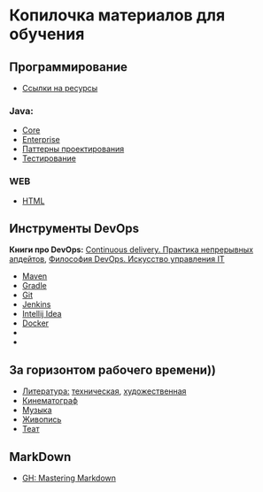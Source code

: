 # Копилочка материалов для обучения

<a name="java"></a>
## Программирование
- [Ссылки на ресурсы]()
### Java:
- [Core](/programming/java/java-core/index.md)
- [Enterprise](/programming/java/java-ee/index.md)
- [Паттерны проектирования](/programming/java/patterns/index.md)
- [Тестирование](/programming/tests/index.md)

### WEB
- [HTML](/programming/web/html/index.md)
<a name="tool"></a>
## Инструменты DevOps
**Книги про DevOps:** [Continuous delivery. Практика непрерывных апдейтов](https://www.goodreads.com/book/show/36185317-continuous-delivery), 
[Философия DevOps. Искусство управления IT](https://www.goodreads.com/book/show/41134331-devops-it)
- [Maven](/devops/maven/index.md)
- [Gradle](/devops/gradle/index.md)
- [Git](/devops/git/index.md)
- [Jenkins](/devops/jenkins/index.md)
- [Intellij Idea](/devops/idea/index.md)
- [Docker](/devops/docker/index.md)
- []()
- []()

<a name="hobbi"></a>
## За горизонтом рабочего времени))
- [Литература:](/hobbi/book/index.md) [техническая](/hobbi/book/index.md#technical), [художественная](/hobbi/book/index.md#classic)
- [Кинематограф](/hobbi/cinema/index.md)
- [Музыка](/hobbi/musik/index.md)
- [Живопись](/hobbi/art/index.md)
- [Теат](/hobbi/theatre/index.md)

## MarkDown
- [GH: Mastering Markdown](https://guides.github.com/features/mastering-markdown/)
